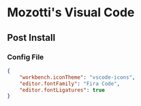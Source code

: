 # Mozotti's Visual Code

## Post Install

### Config File
```json
{
    "workbench.iconTheme": "vscode-icons",
    "editor.fontFamily": "Fira Code",
    "editor.fontLigatures": true
}
```
